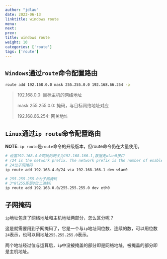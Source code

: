 ```yaml
---
author: "jdlau"
date: 2023-06-13
linktitle: windows route
menu:
next:
prev:
title: windows route
weight: 10
categories: ['route']
tags: ['route']
---
```


## `Windows`通过`route`命令配置路由

```sh
route add 192.168.0.0 mask 255.255.0.0 192.168.66.254 -p
```

> 192.168.0.0: 目标主机的网络地址
>
> mask 255.255.0.0: 掩码，与目标网络地址对应
>
> 192.168.66.254: 网关地址

## `Linux`通过`ip route`命令配置路由

**NOTE**: `ip route`是`route`命令的升级版本，但route命令仍在大量使用。

```sh
# 设置192.168.4.0网段的网关为192.168.166.1,数据走wlan0接口
# /24 is the network prefix. The network prefix is the number of enabled bits in the subnet mask.
# 24位子网掩码
ip route add 192.168.4.0/24 via 192.168.166.1 dev wlan0

# 255.255.255.0为子网掩码
# 3*8(255即是8位二进制)
ip route add 192.168.0.0/255.255.255.0 dev eth0
```

## 子网掩码

`ip`地址包含了网络地址和主机地址两部分，怎么区分呢？

这是就需要用到子网掩码了，它是一个与`ip`地址同位数、连续的数，可以用位数`24`表示，也可以用地址`255.255.255.0`表示。

两个地址经过位与运算后，`ip`中没被掩盖的部分即是网络地址，被掩盖的部分即是主机地址。
